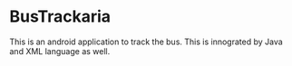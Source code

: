 # BusTrackaria
This is an android application to track the bus. This is innograted by Java and XML language as well.
